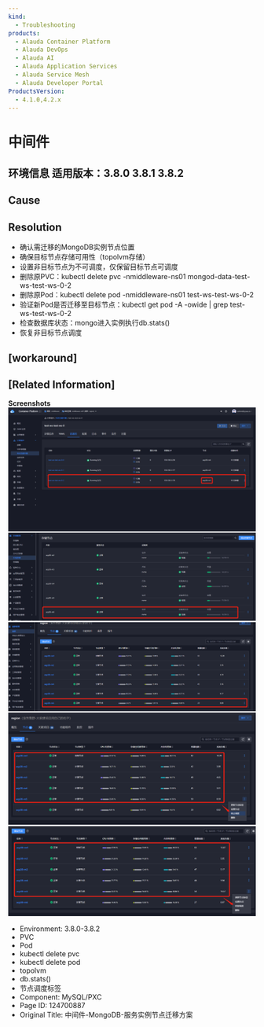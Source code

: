 ```yaml
---
kind:
  - Troubleshooting
products:
  - Alauda Container Platform
  - Alauda DevOps
  - Alauda AI
  - Alauda Application Services
  - Alauda Service Mesh
  - Alauda Developer Portal
ProductsVersion:
  - 4.1.0,4.2.x
---
```

<!-- A type of document that involves encountering a fault, diagnosing it, performing root cause analysis, and providing solutions. -->

# 中间件

## 环境信息 适用版本：3.8.0 3.8.1 3.8.2

## Cause

## Resolution
- 确认需迁移的MongoDB实例节点位置
- 确保目标节点存储可用性（topolvm存储）
- 设置非目标节点为不可调度，仅保留目标节点可调度
- 删除原PVC：kubectl delete pvc -nmiddleware-ns01 mongod-data-test-ws-test-ws-0-2
- 删除原Pod：kubectl delete pod -nmiddleware-ns01 test-ws-test-ws-0-2
- 验证新Pod是否迁移至目标节点：kubectl get pod -A -owide | grep test-ws-test-ws-0-2
- 检查数据库状态：mongo进入实例执行db.stats()
- 恢复非目标节点调度

## [workaround]

## [Related Information]
**Screenshots**
![](assets/zhong-jian-jian-mongodb-fu-wu-shi-li-jie-dian-qian-yi-fang-an/image2022-9-22_11-40-26.png)
![](assets/zhong-jian-jian-mongodb-fu-wu-shi-li-jie-dian-qian-yi-fang-an/image2022-9-16_14-0-18.png)
![](assets/zhong-jian-jian-mongodb-fu-wu-shi-li-jie-dian-qian-yi-fang-an/image2022-9-16_14-0-42.png)
![](assets/zhong-jian-jian-mongodb-fu-wu-shi-li-jie-dian-qian-yi-fang-an/image2022-9-16_14-5-58.png)
![](assets/zhong-jian-jian-mongodb-fu-wu-shi-li-jie-dian-qian-yi-fang-an/image2022-9-16_14-30-50.png)
- Environment: 3.8.0-3.8.2
- PVC
- Pod
- kubectl delete pvc
- kubectl delete pod
- topolvm
- db.stats()
- 节点调度标签
- Component: MySQL/PXC
- Page ID: 124700887
- Original Title: 中间件-MongoDB-服务实例节点迁移方案
